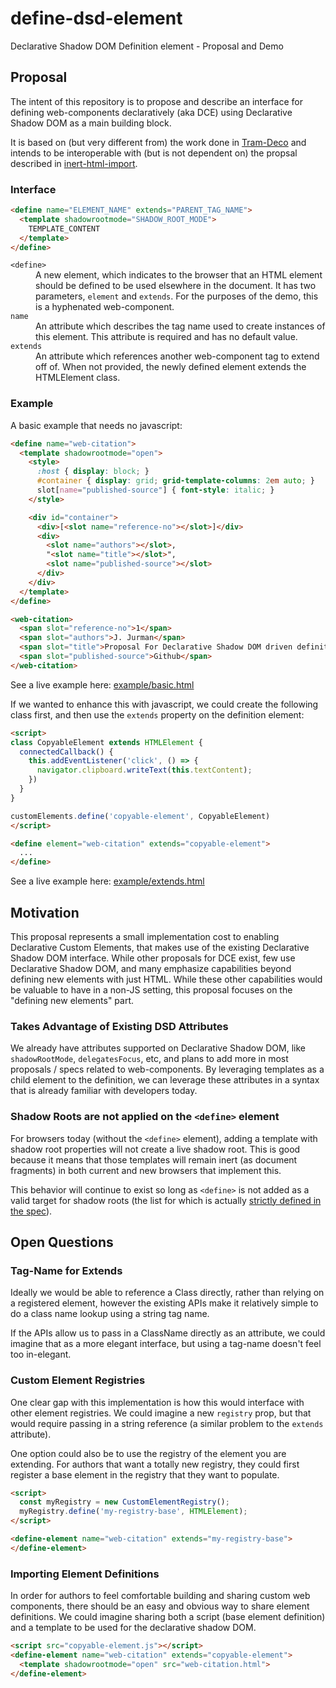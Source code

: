 # define-dsd-element
Declarative Shadow DOM Definition element - Proposal and Demo

## Proposal

The intent of this repository is to propose and describe an interface for defining web-components declaratively (aka DCE) using Declarative Shadow DOM as a main building block.

It is based on (but very different from) the work done in [Tram-Deco](https://github.com/Tram-One/tram-deco) and intends to be interoperable with (but is not dependent on) the propsal described in [inert-html-import](https://github.com/JRJurman/inert-html-import).

### Interface

```html
<define name="ELEMENT_NAME" extends="PARENT_TAG_NAME">
  <template shadowrootmode="SHADOW_ROOT_MODE">
    TEMPLATE_CONTENT
  </template>
</define>
```

<dl>
  <dt><code>&lt;define&gt;</code></dt>
  <dd>A new element, which indicates to the browser that an HTML element should be defined to be used elsewhere in the document. It has two parameters, <code>element</code> and <code>extends</code>. For the purposes of the demo, this is a hyphenated web-component.</dd>

  <dt><code>name</code></dt>
  <dd>An attribute which describes the tag name used to create instances of this element. This attribute is required and has no default value.</dd>

  <dt><code>extends</code></dt>
  <dd>An attribute which references another web-component tag to extend off of. When not provided, the newly defined element extends the HTMLElement class.</dd>
</dl>

### Example

A basic example that needs no javascript:

```html
<define name="web-citation">
  <template shadowrootmode="open">
    <style>
      :host { display: block; }
      #container { display: grid; grid-template-columns: 2em auto; }
      slot[name="published-source"] { font-style: italic; }
    </style>

    <div id="container">
      <div>[<slot name="reference-no"></slot>]</div>
      <div>
        <slot name="authors"></slot>,
        "<slot name="title"></slot>",
        <slot name="published-source"></slot>
      </div>
    </div>
  </template>
</define>

<web-citation>
  <span slot="reference-no">1</span>
  <span slot="authors">J. Jurman</span>
  <span slot="title">Proposal For Declarative Shadow DOM driven definitions</span>
  <span slot="published-source">Github</span>
</web-citation>
```

See a live example here: <a href="https://jrjurman.com/define-dsd-element/example/basic.html">example/basic.html</a>

If we wanted to enhance this with javascript, we could create the following class first, and then use the `extends` property on the definition element:

```html
<script>
class CopyableElement extends HTMLElement {
  connectedCallback() {
    this.addEventListener('click', () => {
      navigator.clipboard.writeText(this.textContent);
    })
  }
}

customElements.define('copyable-element', CopyableElement)
</script>

<define element="web-citation" extends="copyable-element">
  ...
</define>
```

See a live example here: <a href="https://jrjurman.com/define-dsd-element/example/extends.html">example/extends.html</a>

## Motivation

This proposal represents a small implementation cost to enabling Declarative Custom Elements, that makes use of the existing Declarative Shadow DOM interface. While other proposals for DCE exist, few use Declarative Shadow DOM, and many emphasize capabilities beyond defining new elements with just HTML. While these other capabilities would be valuable to have in a non-JS setting, this proposal focuses on the "defining new elements" part.

### Takes Advantage of Existing DSD Attributes

We already have attributes supported on Declarative Shadow DOM, like `shadowRootMode`, `delegatesFocus`, etc, and plans to add more in most proposals / specs related to web-components. By leveraging templates as a child element to the definition, we can leverage these attributes in a syntax that is already familiar with developers today.

### Shadow Roots are not applied on the `<define>` element

For browsers today (without the `<define>` element), adding a template with shadow root properties will not create a live shadow root. This is good because it means that those templates will remain inert (as document fragments) in both current and new browsers that implement this.

This behavior will continue to exist so long as `<define>` is not added as a valid target for shadow roots (the list for which is actually [strictly defined in the spec](https://dom.spec.whatwg.org/#valid-shadow-host-name)).

## Open Questions

### Tag-Name for Extends

Ideally we would be able to reference a Class directly, rather than relying on a registered element, however the existing APIs make it relatively simple to do a class name lookup using a string tag name.

If the APIs allow us to pass in a ClassName directly as an attribute, we could imagine that as a more elegant interface, but using a tag-name doesn't feel too in-elegant.

### Custom Element Registries

One clear gap with this implementation is how this would interface with other element registries. We could imagine a new `registry` prop, but that would require passing in a string reference (a similar problem to the `extends` attribute).

One option could also be to use the registry of the element you are extending. For authors that want a totally new registry, they could first register a base element in the registry that they want to populate.

```html
<script>
  const myRegistry = new CustomElementRegistry();
  myRegistry.define('my-registry-base', HTMLElement);
</script>

<define-element name="web-citation" extends="my-registry-base">
</define-element>
```

### Importing Element Definitions

In order for authors to feel comfortable building and sharing custom web components, there should be an easy and obvious way to share element definitions. We could imagine sharing both a script (base element definition) and a template to be used for the declarative shadow DOM.

```html
<script src="copyable-element.js"></script>
<define-element name="web-citation" extends="copyable-element">
  <template shadowrootmode="open" src="web-citation.html">
</define-element>
```
